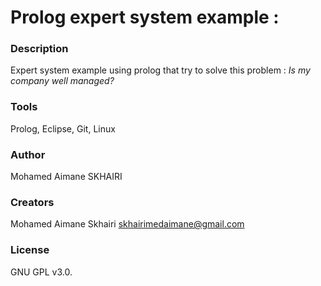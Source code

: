 # Prolog expert system example :

### Description

Expert system example using prolog that try to solve this problem :
*Is my company well managed?*

### Tools

Prolog, Eclipse, Git, Linux

### Author

Mohamed Aimane SKHAIRI

### Creators 

  Mohamed Aimane Skhairi
  skhairimedaimane@gmail.com

### License

GNU GPL v3.0.
